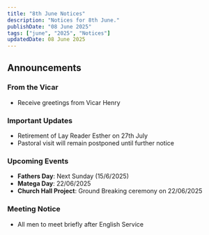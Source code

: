 ```yaml
---
title: "8th June Notices"
description: "Notices for 8th June."
publishDate: "08 June 2025"
tags: ["june", "2025", "Notices"]
updatedDate: 08 June 2025
---
```


## Announcements

### From the Vicar
- Receive greetings from Vicar Henry

### Important Updates
- Retirement of Lay Reader Esther on 27th July
- Pastoral visit will remain postponed until further notice

### Upcoming Events
- **Fathers Day**: Next Sunday (15/6/2025)
- **Matega Day**: 22/06/2025
- **Church Hall Project**: Ground Breaking ceremony on 22/06/2025

### Meeting Notice
- All men to meet briefly after English Service

